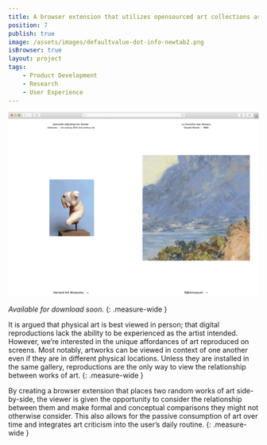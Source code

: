 ```yaml
---
title: A browser extension that utilizes opensourced art collections as a way to passively draw connections.
position: 7
publish: true
image: /assets/images/defaultvalue-dot-info-newtab2.png
isBrowser: true
layout: project
tags:
    - Product Development
    - Research
    - User Experience
---
```


<img src="/assets/images/defaultvalue-dot-info-newtab1.gif" alt="alt text" class="shadow" />

*Available for download soon.*
{: .measure-wide }

It is argued that physical art is best viewed in person; that digital reproductions lack the ability to be experienced as the artist intended. However, we’re interested in the unique affordances of art reproduced on screens. Most notably, artworks can be viewed in context of one another even if they are in different physical locations. Unless they are installed in the same gallery, reproductions are the only way to view the relationship between works of art.
{: .measure-wide }

By creating a browser extension that places two random works of art side-by-side, the viewer is given the opportunity to consider the relationship between them and make formal and conceptual comparisons they might not otherwise consider. This also allows for the passive consumption of art over time and integrates art criticism into the user’s daily routine.
{: .measure-wide }
